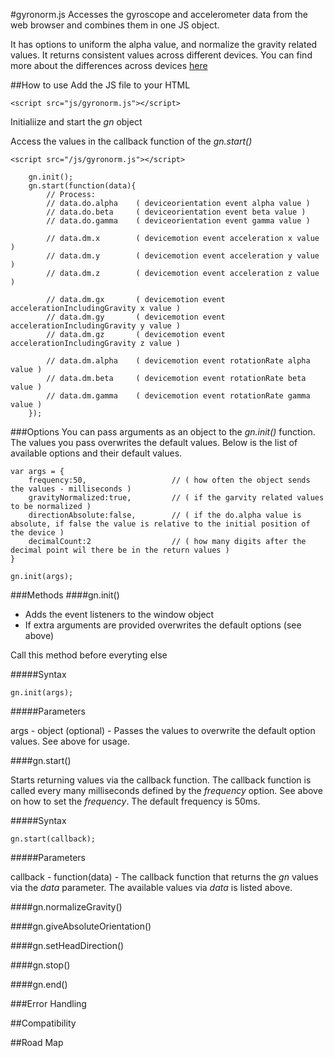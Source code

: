 #gyronorm.js
Accesses the gyroscope and accelerometer data from the web browser and combines them in one JS object.

It has options to uniform the alpha value, and normalize the gravity related values. It returns consistent values across different devices. You can find more about the differences across devices [here](http://dorukeker.com/know-thy-gyroscope-and-js-part-ii/)

##How to use
Add the JS file to your HTML

	<script src="js/gyronorm.js"></script>

Initialiize and start the <em>gn</em> object

Access the values in the callback function of the <em>gn.start()</em>

	<script src="/js/gyronorm.js"></script>
	
    	gn.init();
    	gn.start(function(data){
    		// Process:
			// data.do.alpha	( deviceorientation event alpha value )
			// data.do.beta		( deviceorientation event beta value )
			// data.do.gamma	( deviceorientation event gamma value )
		
			// data.dm.x		( devicemotion event acceleration x value )
			// data.dm.y		( devicemotion event acceleration y value )
			// data.dm.z		( devicemotion event acceleration z value )
		
			// data.dm.gx		( devicemotion event accelerationIncludingGravity x value )
			// data.dm.gy		( devicemotion event accelerationIncludingGravity y value )
			// data.dm.gz		( devicemotion event accelerationIncludingGravity z value )
			
			// data.dm.alpha	( devicemotion event rotationRate alpha value )
			// data.dm.beta		( devicemotion event rotationRate beta value )
			// data.dm.gamma	( devicemotion event rotationRate gamma value )
		});
	
###Options
You can pass arguments as an object to the <em>gn.init()</em> function. The values you pass overwrites the default values. Below is the list of available options and their default values.

	var args = {
		frequency:50,					// ( how often the object sends the values - milliseconds )
		gravityNormalized:true,			// ( if the garvity related values to be normalized )
		directionAbsolute:false,		// ( if the do.alpha value is absolute, if false the value is relative to the initial position of the device )
		decimalCount:2					// ( how many digits after the decimal point wil there be in the return values )
	}
	
	gn.init(args);

###Methods
####gn.init()
- Adds the event listeners to the window object
- If extra arguments are provided overwrites the default options (see above)

Call this method before everyting else

#####Syntax

	gn.init(args);

#####Parameters

args - object (optional) - Passes the values to overwrite the default option values. See above for usage. 

		
####gn.start()

Starts returning values via the callback function. The callback function is called every many milliseconds defined by the <em>frequency</em> option. See above on how to set the <em>frequency</em>. The default frequency is 50ms. 

#####Syntax

	gn.start(callback);

#####Parameters

callback - function(data) - The callback function that returns the <em>gn</em> values via the <em>data</em> parameter. The available values via <em>data</em> is listed above. 

####gn.normalizeGravity()

####gn.giveAbsoluteOrientation()

####gn.setHeadDirection()

####gn.stop()

####gn.end()

###Error Handling

##Compatibility

##Road Map
